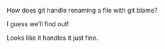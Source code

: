 How does git handle renaming a file with git blame?

I guess we'll find out!

Looks like it handles it just fine.
